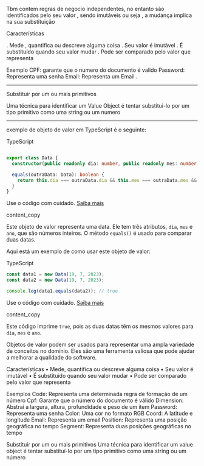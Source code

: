 Tbm contem regras de negocio independentes, no entanto são identificados pelo seu valor , sendo imutáveis ou seja , a mudança implica na sua substituição 

Características

. Mede , quantifica ou descreve alguma coisa
. Seu valor é imutável
. É substituído quando seu valor mudar 
. Pode ser comparado pelo valor que representa 

Exemplo 
CPF: garante que o numero do documento é valido
Password: Representa uma senha
Email: Representa um Email .


------------------------------------------------

Substituir por um ou mais primitivos

Uma técnica para identificar um Value Object é tentar substitui-lo por um tipo primitivo como uma string ou um numero 

--------------------------------------------------------
exemplo de objeto de valor em TypeScript é o seguinte:

TypeScript

```TypeScript

export class Data {
  constructor(public readonly dia: number, public readonly mes: number, public readonly ano: number) {}

  equals(outraData: Data): boolean {
    return this.dia === outraData.dia && this.mes === outraData.mes && this.ano === outraData.ano;
  }
}
```

Use o código com cuidado. [Saiba mais](https://bard.google.com/faq#coding)

content_copy

Este objeto de valor representa uma data. Ele tem três atributos, `dia`, `mes` e `ano`, que são números inteiros. O método `equals()` é usado para comparar duas datas.

Aqui está um exemplo de como usar este objeto de valor:

TypeScript

```Typescript
const data1 = new Data(19, 7, 2023);
const data2 = new Data(19, 7, 2023);

console.log(data1.equals(data2)); // true
```

Use o código com cuidado. [Saiba mais](https://bard.google.com/faq#coding)

content_copy

Este código imprime `true`, pois as duas datas têm os mesmos valores para `dia`, `mes` e `ano`.

Objetos de valor podem ser usados para representar uma ampla variedade de conceitos no domínio. Eles são uma ferramenta valiosa que pode ajudar a melhorar a qualidade do software.

Características
• Mede, quantifica ou descreve alguma coisa
• Seu valor é imutável
• É substituido quando seu valor mudar
• Pode ser comparado pelo valor que representa

Exemplos Code: Representa uma determinada regra de formação de um número Cpf: Garante que o número do documento é válido Dimension: Abstrai a largura, altura, profundidade e peso de um item Password: Representa uma senha Color: Uma cor no formato RGB Coord: A latitude e longitude Email: Representa um email Position: Representa uma posição geográfica no tempo Segment: Representa duas posições geográficas no tempo


Substituir por um ou mais primitivos Uma técnica para identificar um value object é tentar substituí-lo por um tipo primitivo como uma string ou um número